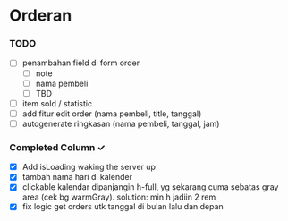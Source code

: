 # Orderan

### TODO

-   [ ] penambahan field di form order
    -   [ ] note
    -   [ ] nama pembeli
    -   [ ] TBD
-   [ ] item sold / statistic
-   [ ] add fitur edit order (nama pembeli, title, tanggal)
-   [ ] autogenerate ringkasan (nama pembeli, tanggal, jam)

### Completed Column ✓

-   [x] Add isLoading waking the server up
-   [x] tambah nama hari di kalender
-   [x] clickable kalendar dipanjangin h-full, yg sekarang cuma sebatas gray area (cek bg warmGray). solution: min h jadiin 2 rem
-   [x] fix logic get orders utk tanggal di bulan lalu dan depan
